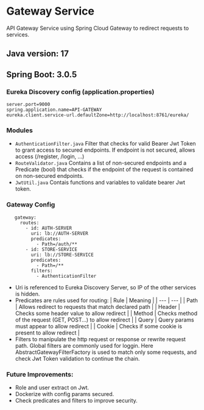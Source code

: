 # Gateway Service

API Gateway Service using Spring Cloud Gateway to redirect requests to services.

## Java version: 17
## Spring Boot: 3.0.5

### Eureka Discovery config (application.properties)
``` 
server.port=9000
spring.application.name=API-GATEWAY
eureka.client.service-url.defaultZone=http://localhost:8761/eureka/
``` 

### Modules
- `AuthenticationFilter.java` Filter that checks for valid Bearer Jwt Token to grant access to secured endpoints. If endpoint is not secured, allows access (/register, /login, ...)
- `RouteValidator.java` Contains a list of non-secured endpoints and a Predicate (bool) that checks if the endpoint of the request is contained on non-secured endpoints.
- `JwtUtil.java` Contais functions and variables to validate bearer Jwt token.

### Gateway Config
```
   gateway:
     routes:
       - id: AUTH-SERVER
         uri: lb://AUTH-SERVER
         predicates:
           - Path=/auth/**
       - id: STORE-SERVICE
         uri: lb://STORE-SERVICE
         predicates:
           - Path=/**
         filters:
           - AuthenticationFilter
```
- Uri is referenced to Eureka Discovery Server, so IP of the other services is hidden.
- Predicates are rules used for routing:
    | Rule | Meaning | 
    | --- | --- | 
    | Path | Allows redirect to requests that match declared path |
    | Header | Checks some header value to allow redirect |
    | Method | Checks method of the request (GET, POST...) to allow redirect |
    | Query | Query params must appear to allow redirect |
    | Cookie | Checks if some cookie is present to allow redirect |
- Filters to manipulate the http request or response or rewrite request path. Global filters are commonly used for loggin. Here AbstractGatewayFilterFactory is used to match only some requests, and check Jwt Token validation to continue the chain.

### Future Improvements:

- Role and user extract on Jwt.
- Dockerize with config params secured.
- Check predicates and filters to improve security.